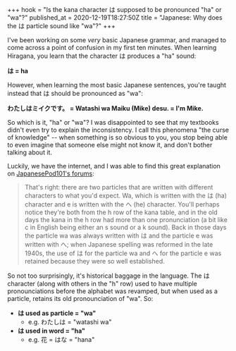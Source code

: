+++
hook = "Is the kana character は supposed to be pronounced \"ha\" or \"wa\"?"
published_at = 2020-12-19T18:27:50Z
title = "Japanese: Why does the は particle sound like \"wa\"?"
+++

I've been working on some _very_ basic Japanese grammar, and managed to come across a point of confusion in my first ten minutes. When learning Hiragana, you learn that the character は produces a "ha" sound:

**は = ha**

However, when learning the most basic Japanese sentences, you're taught instead that は should be pronounced as "wa":

**わたしはミイクです。 = Watashi wa Maiku (Mike) desu. = I'm Mike.**

So which is it, "ha" or "wa"? I was disappointed to see that my textbooks didn't even try to explain the inconsistency. I call this phenomena "the curse of knowledge" -- when something is so obvious to you, you stop being able to even imagine that someone else might not know it, and don't bother talking about it.

Luckily, we have the internet, and I was able to find this great explanation on [JapanesePod101's forums](https://www.japanesepod101.com/forum/viewtopic.php?t=7390#p40678):

> That's right: there are two particles that are written with different characters to what you'd expect. Wa, which is written with the は (ha) character and e is written with the へ (he) character. You'll perhaps notice they're both from the h row of the kana table, and in the old days the kana in the h row had more than one pronunciation (a bit like c in English being either an s sound or a k sound). Back in those days the particle wa was always written with は and the particle e was written with へ; when Japanese spelling was reformed in the late 1940s, the use of は for the particle wa and へ for the particle e was retained because they were so well established.

So not too surprisingly, it's historical baggage in the language. The は character (along with others in the "h" row) used to have multiple pronounciations before the alphabet was revamped, but when used as a particle, retains its old pronounciation of "wa". So:

* **は used as particle = "wa"**
    * e.g. わたしは = "watashi wa"
* **は used in word = "ha"**
    * e.g. 花 = はな = "hana"

